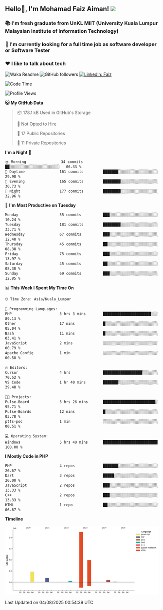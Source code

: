 <h2> Hello👋, I'm Mohamad Faiz Aiman! <img src="https://media.giphy.com/media/12oufCB0MyZ1Go/giphy.gif" width="50"></h2>

### 📚 I'm fresh graduate from UnKL MIIT (University Kuala Lumpur Malaysian Institute of Information Technology)
###  🔭 I'm currently looking for a full time job as software developer or Software Tester
###  ❤️ I like to talk about tech 


![Waka Readme](https://github.com/anmol098/anmol098/workflows/Waka%20Readme/badge.svg)
![GitHub followers](https://img.shields.io/github/followers/faizaiman?label=Follow&style=social)
[![Linkedin: Faiz](https://img.shields.io/badge/-Faiz-blue?style=flat-square&logo=Linkedin&logoColor=white&link=https://www.linkedin.com/in/mohamad-faiz-aiman-623747192/)](https://www.linkedin.com/in/mohamad-faiz-aiman-623747192/)

<!--START_SECTION:waka-->
![Code Time](http://img.shields.io/badge/Code%20Time-374%20hrs%2034%20mins-blue)

![Profile Views](http://img.shields.io/badge/Profile%20Views-2-blue)

**🐱 My GitHub Data** 

> 📦 178.1 kB Used in GitHub's Storage 
 > 
> 🚫 Not Opted to Hire
 > 
> 📜 17 Public Repositories 
 > 
> 🔑 11 Private Repositories 
 > 
**I'm a Night 🦉** 

```text
🌞 Morning                34 commits          ██░░░░░░░░░░░░░░░░░░░░░░░   06.33 % 
🌆 Daytime                161 commits         ███████░░░░░░░░░░░░░░░░░░   29.98 % 
🌃 Evening                165 commits         ████████░░░░░░░░░░░░░░░░░   30.73 % 
🌙 Night                  177 commits         ████████░░░░░░░░░░░░░░░░░   32.96 % 
```
📅 **I'm Most Productive on Tuesday** 

```text
Monday                   55 commits          ███░░░░░░░░░░░░░░░░░░░░░░   10.24 % 
Tuesday                  181 commits         ████████░░░░░░░░░░░░░░░░░   33.71 % 
Wednesday                67 commits          ███░░░░░░░░░░░░░░░░░░░░░░   12.48 % 
Thursday                 45 commits          ██░░░░░░░░░░░░░░░░░░░░░░░   08.38 % 
Friday                   75 commits          ███░░░░░░░░░░░░░░░░░░░░░░   13.97 % 
Saturday                 45 commits          ██░░░░░░░░░░░░░░░░░░░░░░░   08.38 % 
Sunday                   69 commits          ███░░░░░░░░░░░░░░░░░░░░░░   12.85 % 
```


📊 **This Week I Spent My Time On** 

```text
🕑︎ Time Zone: Asia/Kuala_Lumpur

💬 Programming Languages: 
PHP                      5 hrs 3 mins        ██████████████████████░░░   89.13 % 
Other                    17 mins             █░░░░░░░░░░░░░░░░░░░░░░░░   05.04 % 
Bash                     11 mins             █░░░░░░░░░░░░░░░░░░░░░░░░   03.41 % 
JavaScript               2 mins              ░░░░░░░░░░░░░░░░░░░░░░░░░   00.79 % 
Apache Config            1 min               ░░░░░░░░░░░░░░░░░░░░░░░░░   00.58 % 

🔥 Editors: 
Cursor                   4 hrs               ██████████████████░░░░░░░   70.52 % 
VS Code                  1 hr 40 mins        ███████░░░░░░░░░░░░░░░░░░   29.48 % 

🐱‍💻 Projects: 
Pulse-Board              5 hrs 26 mins       ████████████████████████░   95.71 % 
Pulse-Boards             12 mins             █░░░░░░░░░░░░░░░░░░░░░░░░   03.78 % 
ptts-poc                 1 min               ░░░░░░░░░░░░░░░░░░░░░░░░░   00.51 % 

💻 Operating System: 
Windows                  5 hrs 40 mins       █████████████████████████   100.00 % 
```

**I Mostly Code in PHP** 

```text
PHP                      4 repos             ███████░░░░░░░░░░░░░░░░░░   26.67 % 
Dart                     3 repos             █████░░░░░░░░░░░░░░░░░░░░   20.00 % 
JavaScript               2 repos             ███░░░░░░░░░░░░░░░░░░░░░░   13.33 % 
C++                      2 repos             ███░░░░░░░░░░░░░░░░░░░░░░   13.33 % 
HTML                     1 repo              ██░░░░░░░░░░░░░░░░░░░░░░░   06.67 % 
```



**Timeline**

![Lines of Code chart](https://raw.githubusercontent.com/faizaiman/faizaiman/main/assets/bar_graph.png)


 Last Updated on 04/08/2025 00:54:39 UTC
<!--END_SECTION:waka-->
